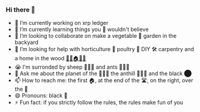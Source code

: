 ### Hi there 👋


- 🔭 I’m currently working on xrp ledger
- 🌱 I’m currently learning things you 🐑 wouldn't believe
- 👯 I’m looking to collaborate on make a vegetable 🥬 garden in the backyard
- 🤔 I’m looking for help with horticulture 🥬 poultry 🐔 DIY 🛠 carpentry and a home in the wood [🌳🌳🏠🌳🌳](https://youtu.be/T3NCVtQcoO8)
- 😭 I'm surronded by sheep 🐑🐑🐑 and ants 🐜🐜🐜
- 💬 Ask me about the planet of the 🐑🐑🐑 the anthill 🐜🐜🐜  and the black ⬤
- 📫 How to reach me: the first 🏠, at the end of the 🛣️, on the right, over the 🌈
- 😄 Pronouns: black 🐑
- ⚡ Fun fact: if you strictly follow the rules, the rules make fun of you

